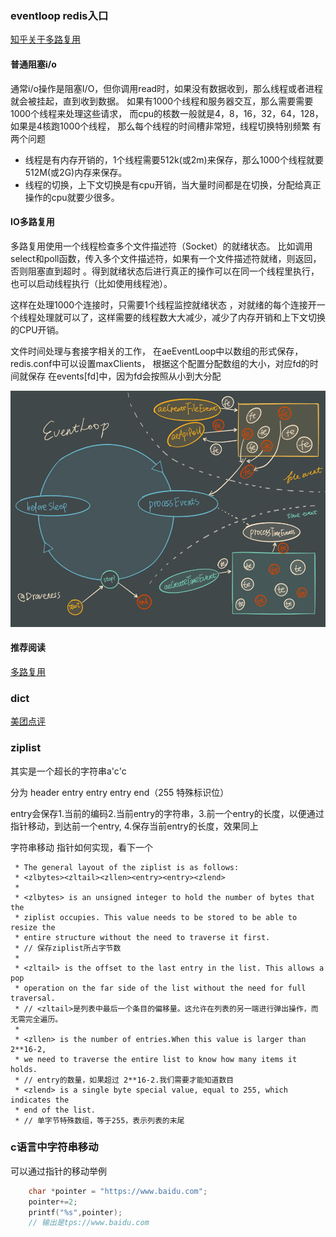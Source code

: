 ### eventloop  redis入口
[知乎关于多路复用](https://www.zhihu.com/question/28594409/answer/74003996)
#### 普通阻塞i/o
通常i/o操作是阻塞I/O，但你调用read时，如果没有数据收到，那么线程或者进程就会被挂起，直到收到数据。
如果有1000个线程和服务器交互，那么需要需要1000个线程来处理这些请求，
而cpu的核数一般就是4，8，16，32，64，128，如果是4核跑1000个线程，
那么每个线程的时间槽非常短，线程切换特别频繁
有两个问题
+ 线程是有内存开销的，1个线程需要512k(或2m)来保存，那么1000个线程就要512M(或2G)内存来保存。
+ 线程的切换，上下文切换是有cpu开销，当大量时间都是在切换，分配给真正操作的cpu就要少很多。
#### IO多路复用
多路复用使用一个线程检查多个文件描述符（Socket）的就绪状态。
比如调用select和poll函数，传入多个文件描述符，如果有一个文件描述符就绪，则返回，否则阻塞直到超时
。得到就绪状态后进行真正的操作可以在同一个线程里执行，也可以启动线程执行（比如使用线程池）。

这样在处理1000个连接时，只需要1个线程监控就绪状态
，对就绪的每个连接开一个线程处理就可以了，这样需要的线程数大大减少，减少了内存开销和上下文切换的CPU开销。




文件时间处理与套接字相关的工作，
在aeEventLoop中以数组的形式保存，redis.conf中可以设置maxClients，
根据这个配置分配数组的大小，对应fd的时间就保存 在events[fd]中，因为fd会按照从小到大分配


![img.png](img.png)
#### 推荐阅读
[多路复用](https://draveness.me/redis-io-multiplexing/)

### dict
[美团点评](https://tech.meituan.com/2018/07/27/redis-rehash-practice-optimization.html)

### ziplist
其实是一个超长的字符串a'c'c

分为
header  entry entry entry   end（255 特殊标识位）

entry会保存1.当前的编码2.当前entry的字符串，3.前一个entry的长度，以便通过指针移动，到达前一个entry,
4.保存当前entry的长度，效果同上


字符串移动 指针如何实现，看下一个



```text
 * The general layout of the ziplist is as follows:
 * <zlbytes><zltail><zllen><entry><entry><zlend>
 *
 * <zlbytes> is an unsigned integer to hold the number of bytes that the
 * ziplist occupies. This value needs to be stored to be able to resize the
 * entire structure without the need to traverse it first.
 * // 保存ziplist所占字节数
 *
 * <zltail> is the offset to the last entry in the list. This allows a pop
 * operation on the far side of the list without the need for full traversal.
 * // <zltail>是列表中最后一个条目的偏移量。这允许在列表的另一端进行弹出操作，而无需完全遍历。
 *
 * <zllen> is the number of entries.When this value is larger than 2**16-2,
 * we need to traverse the entire list to know how many items it holds.
 * // entry的数量，如果超过 2**16-2.我们需要才能知道数目
 * <zlend> is a single byte special value, equal to 255, which indicates the
 * end of the list.
 * // 单字节特殊数组，等于255，表示列表的末尾
```


### c语言中字符串移动
可以通过指针的移动举例
```c
    char *pointer = "https://www.baidu.com";
    pointer+=2;
    printf("%s",pointer);
    // 输出是tps://www.baidu.com
```